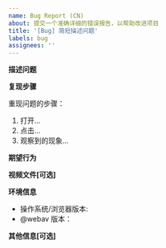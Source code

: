 ```yaml
---
name: Bug Report (CN)
about: 提交一个准确详细的错误报告，以帮助改进项目
title: '[Bug] 简短描述问题'
labels: bug
assignees: ''
---
```


<!-- 请至少阅读一遍 https://github.com/bilibili/WebAV/issues/60 -->

**描述问题**

<!-- 清晰简洁地描述问题是什么。 -->

**复现步骤**

<!-- 推荐基于官方 DEMO 复现问题，或基于 DEMO 创建 stackblitz 项目 -->

重现问题的步骤：

1. 打开...
2. 点击...
3. 观察到的现象...

**期望行为**

<!-- 清晰简洁地描述期望发生的事情。 -->

**视频文件[可选]**

<!-- 如果特殊文件才能触发问题，请提供相关文件。 -->

**环境信息**

- 操作系统/浏览器版本:
- @webav 版本：

**其他信息[可选]**

<!-- 认为我们还需要了解的其他信息。 -->
